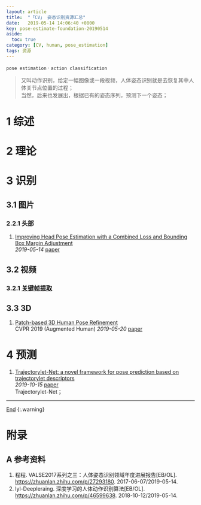 ```yaml
---
layout: article
title:  "「CV」 姿态识别资源汇总"
date:   2019-05-14 14:06:40 +0800
key: pose-estimate-foundation-20190514
aside:
  toc: true
category: [CV, human, pose_estimation]
tags: 资源
---
```

<span id='head'></span>
`pose estimation` · `action classification`    

>又叫动作识别，给定一幅图像或一段视频，人体姿态识别就是去恢复其中人体关节点位置的过程；     
当然，后来也发展出，根据已有的姿态序列，预测下一个姿态；       

<!--more-->

# 1 综述  
# 2 理论

# 3 识别
## 3.1 图片
### 2.2.1 头部
1. [Improving Head Pose Estimation with a Combined Loss and Bounding Box Margin Adjustment](http://cn.arxiv.org/abs/1905.08609)    
*2019-05-14* [paper](https://arxiv.org/abs/1905.08609)   

## 3.2 视频
### 3.2.1 [关键帧提取](/video/key_frame/2019/06/12/foundation.html#52-动作识别)

## 3.3 3D
1. [Patch-based 3D Human Pose Refinement](http://cn.arxiv.org/abs/1905.08231)   
CVPR 2019 (Augmented Human) *2019-05-20* [paper](https://arxiv.org/abs/1905.08231)   


# 4 预测
1. [Trajectorylet-Net: a novel framework for pose prediction based on trajectorylet descriptors](http://cn.arxiv.org/abs/1910.06583)    
*2019-10-15* [paper](https://arxiv.org/abs/1910.06583)    
Trajectorylet-Net；    

-------------------  
[End](#head)
{:.warning}  


# 附录
## A 参考资料
1. 程程. VALSE2017系列之三：人体姿态识别领域年度进展报告[EB/OL]. <https://zhuanlan.zhihu.com/p/27293180>. 2017-06-07/2019-05-14.   
1. lyl-Deepleraing. 深度学习的人体动作识别算法[EB/OL]. <https://zhuanlan.zhihu.com/p/46599638>. 2018-10-12/2019-05-14.   
